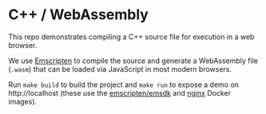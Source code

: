 # C++ / WebAssembly

This repo demonstrates compiling a C++ source file for execution in a web browser.

We use [Emscripten](https://emscripten.org) to compile the source and generate a WebAssembly file (`.wasm`) that can be loaded via JavaScript in most modern browsers.

Run `make build` to build the project and `make run` to expose a demo on http://localhost (these use the [emscripten/emsdk](https://hub.docker.com/r/emscripten/emsdk) and [nginx](https://hub.docker.com/_/nginx) Docker images).

